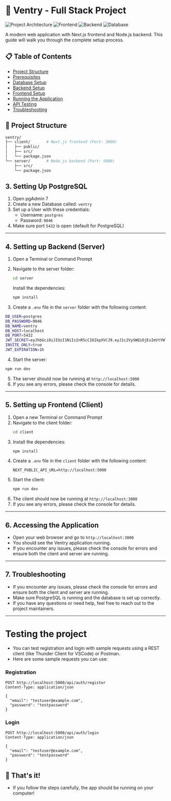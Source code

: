 # 🚀 Ventry - Full Stack Project

![Project Architecture](https://img.shields.io/badge/architecture-full%20stack-blue) 
![Frontend](https://img.shields.io/badge/frontend-next.js-000000?logo=next.js) 
![Backend](https://img.shields.io/badge/backend-node.js-339933?logo=node.js) 
![Database](https://img.shields.io/badge/database-postgresql-4169E1?logo=postgresql)

A modern web application with Next.js frontend and Node.js backend. This guide will walk you through the complete setup process.

## 📋 Table of Contents
- [Project Structure](#-project-structure)
- [Prerequisites](#-prerequisites)
- [Database Setup](#%EF%B8%8F-database-setup)
- [Backend Setup](#-backend-setup)
- [Frontend Setup](#-frontend-setup)
- [Running the Application](#-running-the-application)
- [API Testing](#-api-testing)
- [Troubleshooting](#-troubleshooting)

## 📂 Project Structure

```bash
ventry/
├── client/       # Next.js frontend (Port: 3000)
│   ├── public/
│   ├── src/
│   └── package.json
└── server/       # Node.js backend (Port: 5000)
    ├── src/
    └── package.json
```

## 3. Setting Up PostgreSQL

1. Open pgAdmin 7
2. Create a new Database called: `ventry`
3. Set up a User with these credentials:
   - Username: `postgres`
   - Password: `9046`
4. Make sure port `5432` is open (default for PostgreSQL)

---

## 4. Setting up Backend (Server)

1. Open a Terminal or Command Prompt
2. Navigate to the server folder:
   ```bash
   cd server
   ```

   Install the dependencies:

   ```bash
   npm install
   ```

3. Create a `.env` file in the `server` folder with the following content:


```bash
DB_USER=postgres
DB_PASSWORD=9046
DB_NAME=ventry
DB_HOST=localhost
DB_PORT=5432
JWT_SECRET=eyJhbGciOiJIUzI1NiIsInR5cCI6IkpXVCJ9.eyJ1c2VySWQiOjEsImVtYWlsIjoidXNlckBleGFtcGxlLmNvbSIsImlhdCI6MTc0NTU4ODY3NywiZXhwIjoxNzQ1NTkyMjc3fQ.pU-S8sjjZmNZ7G-OdZnMlBI13T4OBlJwn_DOcYvhaTo
INVITE_ONLY=true
JWT_EXPIRATION=1h

```
4. Start the server:
```bash
npm run dev
````

5. The server should now be running at `http://localhost:5000`
6. If you see any errors, please check the console for details.

---

## 5. Setting up Frontend (Client)

1. Open a new Terminal or Command Prompt
2. Navigate to the client folder:
   ```bash
   cd client
   ```
3. Install the dependencies:
   ```bash
   npm install
   ```
4. Create a `.env` file in the `client` folder with the following content:
   ```
   NEXT_PUBLIC_API_URL=http://localhost:5000
   ```
5. Start the client:
   ```bash
   npm run dev
   ```
6. The client should now be running at `http://localhost:3000`
7. If you see any errors, please check the console for details.

---

## 6. Accessing the Application

- Open your web browser and go to `http://localhost:3000`
- You should see the Ventry application running.
- If you encounter any issues, please check the console for errors and ensure both the client and server are running.

---

## 7. Troubleshooting

- If you encounter any issues, please check the console for errors and ensure both the client and server are running.
- Make sure PostgreSQL is running and the database is set up correctly.
- If you have any questions or need help, feel free to reach out to the project maintainers.

---

# Testing the project

- You can test registration and login with sample requests using a REST client (like Thunder Client for VSCode) or Postman.
- Here are some sample requests you can use:

### Registration

```
POST http://localhost:5000/api/auth/register
Content-Type: application/json

{
  "email": "testuser@example.com",
  "password": "testpassword"
}
```

### Login

```
POST http://localhost:5000/api/auth/login
Content-Type: application/json

{
  "email": "testuser@example.com",
  "password": "testpassword"
}
```

## 🎉 That's it!

- If you follow the steps carefully, the app should be running on your computer!
